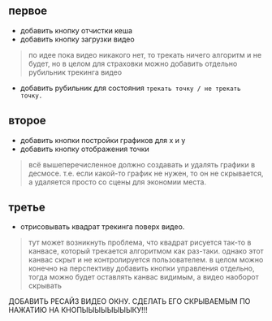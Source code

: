 
## первое
* добавить кнопку отчистки кеша
* добавить кнопку загрузки видео
> по идее пока видео никакого нет, то трекать ничего алгоритм и не будет, но в целом для страховки можно добавить отдельно рубильник трекинга видео
* добавить рубильник для состояния `трекать точку / не трекать точку.`

## второе
* добавить кнопки постройки графиков для x и y
* добавить кнопку отображения точки
> всё вышеперечисленное должно создавать и удалять графики в десмосе. т.е. если какой-то график не нужен, то он не скрывается, а удаляется просто со сцены для экономии места.

## третье
* отрисовывать квадрат трекинга поверх видео. 
> тут может возникнуть проблема, что квадрат рисуется так-то в канвасе, который трекается алгоритмом как раз-таки. однако этот канвас скрыт и не контролируется пользователем. в целом можно конечно на перспективу добавить кнопки управления отдельно, тогда можно будет оставлять канвас видимым, а видео наоборот скрывать

ДОБАВИТЬ РЕСАЙЗ ВИДЕО ОКНУ. СДЕЛАТЬ ЕГО СКРЫВАЕМЫМ ПО НАЖАТИЮ НА КНОПЫЫЫЫЫЫЫЫКУ!!!